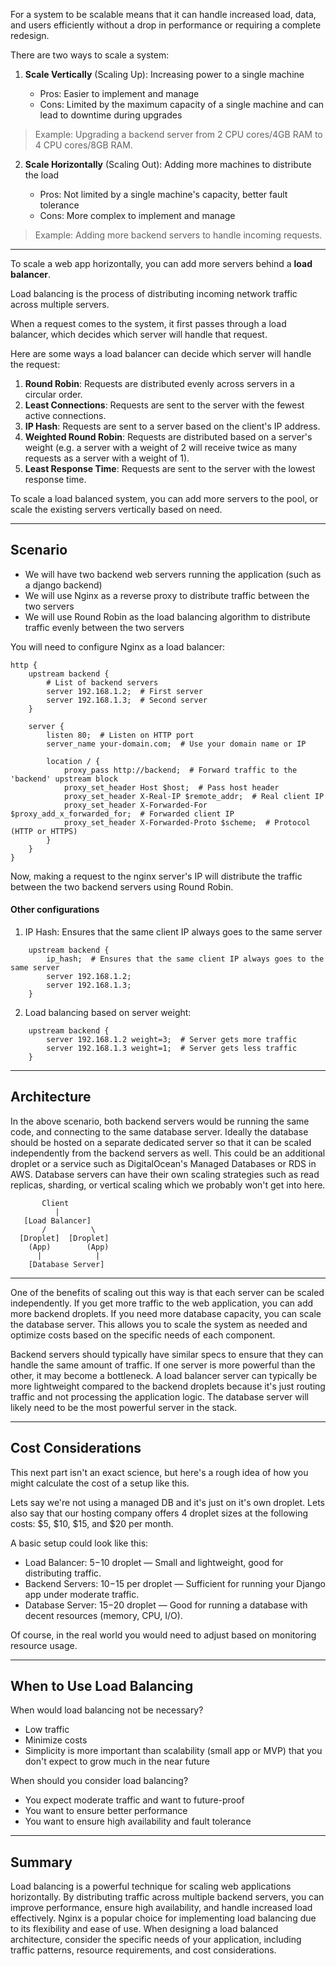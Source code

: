 For a system to be scalable means that it can handle increased load, data, and users efficiently without a drop in performance or requiring a complete redesign.

There are two ways to scale a system:

1. **Scale Vertically** (Scaling Up): Increasing power to a single machine

   - Pros: Easier to implement and manage
   - Cons: Limited by the maximum capacity of a single machine and can lead to downtime during upgrades

> Example: Upgrading a backend server from 2 CPU cores/4GB RAM to 4 CPU cores/8GB RAM.

2. **Scale Horizontally** (Scaling Out): Adding more machines to distribute the load

   - Pros: Not limited by a single machine's capacity, better fault tolerance
   - Cons: More complex to implement and manage

> Example: Adding more backend servers to handle incoming requests.

---

To scale a web app horizontally, you can add more servers behind a **load balancer**.

Load balancing is the process of distributing incoming network traffic across multiple servers.

When a request comes to the system, it first passes through a load balancer, which decides which server will handle that request.

Here are some ways a load balancer can decide which server will handle the request:

1. **Round Robin**: Requests are distributed evenly across servers in a circular order.
2. **Least Connections**: Requests are sent to the server with the fewest active connections.
3. **IP Hash**: Requests are sent to a server based on the client's IP address.
4. **Weighted Round Robin**: Requests are distributed based on a server's weight (e.g. a server with a weight of 2 will receive twice as many requests as a server with a weight of 1).
5. **Least Response Time**: Requests are sent to the server with the lowest response time.

To scale a load balanced system, you can add more servers to the pool, or scale the existing servers vertically based on need.

---

## Scenario

- We will have two backend web servers running the application (such as a django backend)
- We will use Nginx as a reverse proxy to distribute traffic between the two servers
- We will use Round Robin as the load balancing algorithm to distribute traffic evenly between the two servers

You will need to configure Nginx as a load balancer:

```nginx
http {
    upstream backend {
        # List of backend servers
        server 192.168.1.2;  # First server
        server 192.168.1.3;  # Second server
    }

    server {
        listen 80;  # Listen on HTTP port
        server_name your-domain.com;  # Use your domain name or IP

        location / {
            proxy_pass http://backend;  # Forward traffic to the 'backend' upstream block
            proxy_set_header Host $host;  # Pass host header
            proxy_set_header X-Real-IP $remote_addr;  # Real client IP
            proxy_set_header X-Forwarded-For $proxy_add_x_forwarded_for;  # Forwarded client IP
            proxy_set_header X-Forwarded-Proto $scheme;  # Protocol (HTTP or HTTPS)
        }
    }
}
```

Now, making a request to the nginx server's IP will distribute the traffic between the two backend servers using Round Robin.

#### Other configurations

1. IP Hash: Ensures that the same client IP always goes to the same server

```nginx
    upstream backend {
        ip_hash;  # Ensures that the same client IP always goes to the same server
        server 192.168.1.2;
        server 192.168.1.3;
    }
```

2. Load balancing based on server weight:

```nginx
    upstream backend {
        server 192.168.1.2 weight=3;  # Server gets more traffic
        server 192.168.1.3 weight=1;  # Server gets less traffic
    }
```

---

## Architecture

In the above scenario, both backend servers would be running the same code, and connecting to the same database server. Ideally the database should be hosted on a separate dedicated server so that it can be scaled independently from the backend servers as well. This could be an additional droplet or a service such as DigitalOcean's Managed Databases or RDS in AWS. Database servers can have their own scaling strategies such as read replicas, sharding, or vertical scaling which we probably won't get into here.

```less
       Client
          |
   [Load Balancer]
       /          \
  [Droplet]  [Droplet]
    (App)        (App)
      |            |
    [Database Server]
```

---

One of the benefits of scaling out this way is that each server can be scaled independently. If you get more traffic to the web application, you can add more backend droplets. If you need more database capacity, you can scale the database server. This allows you to scale the system as needed and optimize costs based on the specific needs of each component.

Backend servers should typically have similar specs to ensure that they can handle the same amount of traffic. If one server is more powerful than the other, it may become a bottleneck. A load balancer server can typically be more lightweight compared to the backend droplets because it's just routing traffic and not processing the application logic. The database server will likely need to be the most powerful server in the stack.

---

## Cost Considerations

This next part isn't an exact science, but here's a rough idea of how you might calculate the cost of a setup like this.

Lets say we're not using a managed DB and it's just on it's own droplet. Lets also say that our hosting company offers 4 droplet sizes at the following costs: $5, $10, $15, and $20 per month.

A basic setup could look like this:

- Load Balancer: $5-$10 droplet — Small and lightweight, good for distributing traffic.
- Backend Servers: $10-$15 per droplet — Sufficient for running your Django app under moderate traffic.
- Database Server: $15-$20 droplet — Good for running a database with decent resources (memory, CPU, I/O).

Of course, in the real world you would need to adjust based on monitoring resource usage.

---

## When to Use Load Balancing

When would load balancing not be necessary?

- Low traffic
- Minimize costs
- Simplicity is more important than scalability (small app or MVP) that you don't expect to grow much in the near future

When should you consider load balancing?

- You expect moderate traffic and want to future-proof
- You want to ensure better performance
- You want to ensure high availability and fault tolerance

---

## Summary

Load balancing is a powerful technique for scaling web applications horizontally. By distributing traffic across multiple backend servers, you can improve performance, ensure high availability, and handle increased load effectively. Nginx is a popular choice for implementing load balancing due to its flexibility and ease of use. When designing a load balanced architecture, consider the specific needs of your application, including traffic patterns, resource requirements, and cost considerations.
